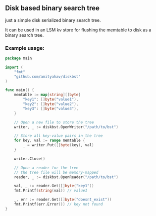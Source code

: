 ## Disk based binary search tree
just a simple disk serialized binary search tree.

It can be used in an LSM kv store for flushing the memtable to disk as a binary search tree.

### Example usage:

``` go
package main

import (
	"fmt"
	"github.com/amityahav/diskbst"
)

func main() {
	memtable := map[string][]byte{
		"key1": []byte("value1"),
		"key2": []byte("value2"),
		"key3": []byte("value3"),
	}

	// Open a new file to store the tree
	writer, _ := diskbst.OpenWriter("/path/to/bst")

	// Store all key-value pairs in the tree
	for key, val := range memtable {
		_ = writer.Put([]byte(key), val)
	}

	writer.Close()

	// Open a reader for the tree
	// the tree file will be memory-mapped
	reader, _ := diskbst.OpenReader("/path/to/bst")

	val, _ := reader.Get([]byte("key1"))
	fmt.Printf(string(val)) // value1

	_, err := reader.Get([]byte("doesnt_exist"))
	fmt.Printf(err.Error()) // key not found
}

```